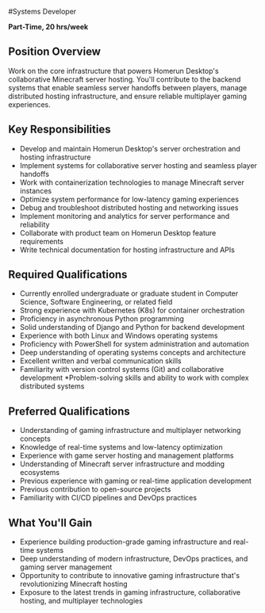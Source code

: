 #Systems Developer 

**Part-Time, 20 hrs/week**

## Position Overview

Work on the core infrastructure that powers Homerun Desktop's collaborative Minecraft server hosting. You'll contribute to the backend systems that enable seamless server handoffs between players, manage distributed hosting infrastructure, and ensure reliable multiplayer gaming experiences.

## Key Responsibilities

* Develop and maintain Homerun Desktop's server orchestration and hosting infrastructure
* Implement systems for collaborative server hosting and seamless player handoffs
* Work with containerization technologies to manage Minecraft server instances
* Optimize system performance for low-latency gaming experiences
* Debug and troubleshoot distributed hosting and networking issues
* Implement monitoring and analytics for server performance and reliability
* Collaborate with product team on Homerun Desktop feature requirements
* Write technical documentation for hosting infrastructure and APIs

## Required Qualifications

* Currently enrolled undergraduate or graduate student in Computer Science, Software Engineering, or related field
* Strong experience with Kubernetes (K8s) for container orchestration
* Proficiency in asynchronous Python programming
* Solid understanding of Django and Python for backend development
* Experience with both Linux and Windows operating systems
* Proficiency with PowerShell for system administration and automation
* Deep understanding of operating systems concepts and architecture
* Excellent written and verbal communication skills
* Familiarity with version control systems (Git) and collaborative development
*Problem-solving skills and ability to work with complex distributed systems

## Preferred Qualifications

* Understanding of gaming infrastructure and multiplayer networking concepts
* Knowledge of real-time systems and low-latency optimization
* Experience with game server hosting and management platforms
* Understanding of Minecraft server infrastructure and modding ecosystems
* Previous experience with gaming or real-time application development
* Previous contribution to open-source projects
* Familiarity with CI/CD pipelines and DevOps practices

## What You'll Gain

* Experience building production-grade gaming infrastructure and real-time systems
* Deep understanding of modern infrastructure, DevOps practices, and gaming server management
* Opportunity to contribute to innovative gaming infrastructure that's revolutionizing Minecraft hosting
* Exposure to the latest trends in gaming infrastructure, collaborative hosting, and multiplayer technologies

 <!-- > <div style="text-align: center; margin: 30px 0;">
  <a href="https://forms.gle/YOUR_GOOGLE_FORM_ID" target="_blank" style="background-color: #5677da; color: white; padding: 12px 30px; border-radius: 5px; text-decoration: none; font-weight: bold; display: inline-block;">
    Apply Now
  </a>
</div> -->
